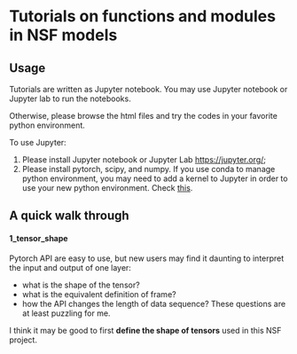# Tutorials on functions and modules in NSF models

## Usage

Tutorials are written as Jupyter notebook. You may use Jupyter notebook or Jupyter lab to run the notebooks.

Otherwise, please browse the html files and try the codes in your favorite python environment.

To use Jupyter:
1. Please install Jupyter notebook or Jupyter Lab https://jupyter.org/;
2. Please install pytorch, scipy, and numpy. If you use conda to manage python environment, you may need to add a kernel to Jupyter in order to use your new python environment. Check [this](https://ipython.readthedocs.io/en/stable/install/kernel_install.html#kernels-for-different-environments).

## A quick walk through

#### 1_tensor_shape

Pytorch API are easy to use, but new users may find it daunting to interpret the input and output of one layer: 
* what is the shape of the tensor? 
* what is the equivalent definition of frame? 
* how the API changes the length of data sequence? 
These questions are at least puzzling for me. 

I think it may be good to first **define the shape of tensors** used in this NSF project.


